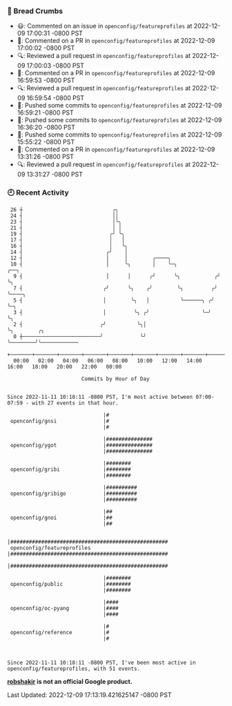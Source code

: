 ### 🍞 Bread Crumbs

 * 😃: Commented on an issue in `openconfig/featureprofiles` at 2022-12-09 17:00:31 -0800 PST
 * 💬: Commented on a PR in  `openconfig/featureprofiles` at 2022-12-09 17:00:02 -0800 PST
 * 🔍: Reviewed a pull request in  `openconfig/featureprofiles` at 2022-12-09 17:00:03 -0800 PST
 * 💬: Commented on a PR in  `openconfig/featureprofiles` at 2022-12-09 16:59:53 -0800 PST
 * 🔍: Reviewed a pull request in  `openconfig/featureprofiles` at 2022-12-09 16:59:54 -0800 PST
 * 🚢: Pushed some commits to `openconfig/featureprofiles` at 2022-12-09 16:59:21 -0800 PST
 * 🚢: Pushed some commits to `openconfig/featureprofiles` at 2022-12-09 16:36:20 -0800 PST
 * 🚢: Pushed some commits to `openconfig/featureprofiles` at 2022-12-09 15:55:22 -0800 PST
 * 💬: Commented on a PR in  `openconfig/featureprofiles` at 2022-12-09 13:31:26 -0800 PST
 * 🔍: Reviewed a pull request in  `openconfig/featureprofiles` at 2022-12-09 13:31:27 -0800 PST

### 🕘 Recent Activity
```
 26 ┼                             ╭╮
 24 ┤                             ││
 23 ┤                             │╰╮
 21 ┤                             │ │
 19 ┤                            ╭╯ ╰╮
 17 ┤                            │   │
 16 ┤                            │   ╰╮
 14 ┤                           ╭╯    │
 12 ┤                           │     │        ╭────╮
 10 ┤                           │     ╰╮       │    ╰─╮             ╭──╮
  9 ┤                           │      │      ╭╯      ╰╮           ╭╯  ╰╮
  7 ┤                          ╭╯      ╰╮    ╭╯        ╰╮         ╭╯    ╰────╮
  5 ┤                          │        ╰╮   │          ╰──────╮ ╭╯          ╰─╮
  3 ┤                          │         ╰╮ ╭╯                 ╰─╯             ╰╮
  2 ┤                         ╭╯          ╰╮│                                   ╰╮        ╭╮
  0 ┼─────────────────────────╯            ╰╯                                    ╰────────╯╰────────────
    +───────+───────+───────+───────+───────+───────+───────+───────+───────+───────+───────+───────+────
  00:00   02:00   04:00   06:00   08:00   10:00   12:00   14:00   16:00   18:00   20:00   22:00   00:00   

						Commits by Hour of Day


Since 2022-11-11 10:18:11 -0800 PST, I'm most active between 07:00-07:59 - with 27 events in that hour.

```



```
                               |#
 openconfig/gnsi               |#
                               |#

                               |###############
 openconfig/ygot               |###############
                               |###############

                               |########
 openconfig/gribi              |########
                               |########

                               |##########
 openconfig/gribigo            |##########
                               |##########

                               |##
 openconfig/gnoi               |##
                               |##

                               |###################################################
 openconfig/featureprofiles    |###################################################
                               |###################################################

                               |########
 openconfig/public             |########
                               |########

                               |####
 openconfig/oc-pyang           |####
                               |####

                               |#
 openconfig/reference          |#
                               |#



Since 2022-11-11 10:18:11 -0800 PST, I've been most active in openconfig/featureprofiles, with 51 events.

```
**[robshakir](mailto:robjs@google.com) is not an official Google product.**  


Last Updated: 2022-12-09 17:13:19.421625147 -0800 PST
